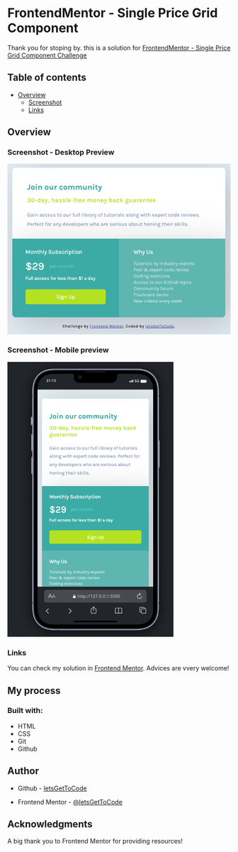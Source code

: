 # FrontendMentor - Single Price Grid Component

Thank you for stoping by. this is a solution for [FrontendMentor - Single Price Grid Component Challenge](https://www.frontendmentor.io/challenges/single-price-grid-component-5ce41129d0ff452fec5abbbc)

## Table of contents

- [Overview](#overview)
  - [Screenshot](#screenshot)
  - [Links](#links)

## Overview

### Screenshot - Desktop Preview

![Desktop preview](./images/desktop-preview.png)

### Screenshot - Mobile preview

![Mobile preview](./images/mobile-preview.png)

### Links

You can check my solution in [Frontend Mentor](https://www.frontendmentor.io/solutions/responsive-single-price-grid-component-challenge-solution-VA9tkxJoun). Advices are vvery welcome!

## My process

### Built with:
- HTML
- CSS
- Git
- Github

## Author

- Github - [letsGetToCode](https://github.com/letsGetToCode)

- Frontend Mentor - [@letsGetToCode](https://www.frontendmentor.io/profile/letsGetToCode)


## Acknowledgments

A big thank you to Frontend Mentor for providing resources!